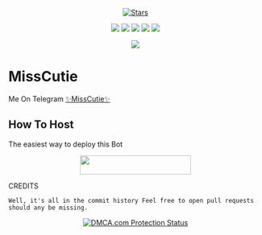 <p align="center">
    <a href="https://github.com/saifalisew1508/MissCutieRobot/stargazers"><img src="https://img.shields.io/github/stars/saifalisew1508/MissCutieRobot?label=Stars&style=flat-square&logo=github&color=F10070" alt="Stars" /></a>
</p>
<p align="center">
    <a href="https://github.com/saifalisew1508/MissCutieRobot"> <img src="https://img.shields.io/github/repo-size/saifalisew1508/MissCutieRobot?color=orange&logo=github&logoColor=green&style=for-the-badge" /></a>
    <a href="https://github.com/saifalisew1508/MissCutieRobot/commits"> <img src="https://img.shields.io/github/last-commit/saifalisew1508/MissCutieRobot?color=blue&logo=github&logoColor=green&style=for-the-badge" /></a>
    <a href="https://github.com/saifalisew1508/MissCutieRobot/issues"> <img src="https://img.shields.io/github/issues/saifalisew1508/MissCutieRobot?color=blueviolet&logo=github&logoColor=green&style=for-the-badge" /></a>
    <a href="https://github.com/saifalisew1508/MissCutieRobot/network/members"> <img src="https://img.shields.io/github/forks/saifalisew1508/MissCutieRobot?color=red&logo=github&logoColor=green&style=for-the-badge" /></a>  
    <a href="https://pypi.org/project/Telethon/"> <img src="https://img.shields.io/pypi/v/telethon?color=yellow&label=telethon&logo=python&logoColor=green&style=for-the-badge" /></a>
</p>

<p align="center">
  <img src="https://telegra.ph/file/7e61fe06a9c02747249c4.jpg">
</p>

# MissCutie
Me On Telegram [✨MissCutie✨](https://t.me/MissCutie_Bot)

## How To Host
The easiest way to deploy this Bot
<p align="center"><a href="https://heroku.com/deploy?template=https://github.com/saifalisew1508/MissCutieRobot"> <img src="https://img.shields.io/badge/Deploy%20To%20Heroku-black?style=for-the-badge&logo=heroku" width="220" height="38.45"/></a></p>
 
CREDITS
```
Well, it's all in the commit history Feel free to open pull requests should any be missing.

```

<p align="center">
    <a href="//www.dmca.com/Protection/Status.aspx?ID=899e4481-3dc5-49f5-98f2-abf0e5d051b8" title="DMCA.com Protection Status" class="dmca-badge"> <img src="https://images.dmca.com/Badges/dmca_protected_sml_120n.png?ID=899e4481-3dc5-49f5-98f2-abf0e5d051b8"  alt="DMCA.com Protection Status" /></a>  
</p>
